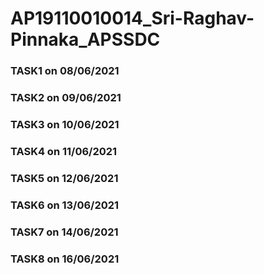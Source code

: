 # AP19110010014_Sri-Raghav-Pinnaka_APSSDC

### TASK1 on 08/06/2021
### TASK2 on 09/06/2021
### TASK3 on 10/06/2021
### TASK4 on 11/06/2021
### TASK5 on 12/06/2021
### TASK6 on 13/06/2021
### TASK7 on 14/06/2021
### TASK8 on 16/06/2021
